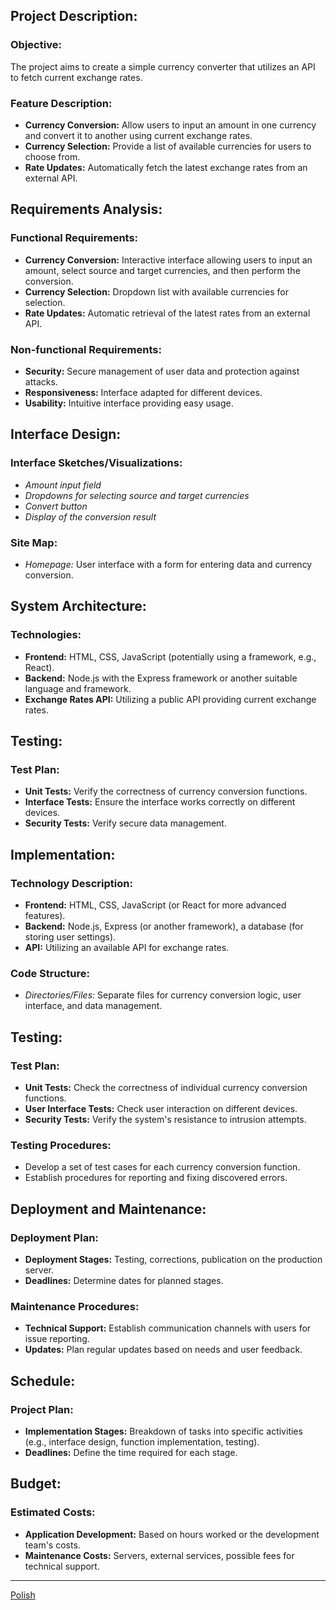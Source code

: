## Project Description:

### Objective:

The project aims to create a simple currency converter that utilizes an API to fetch current exchange rates.

### Feature Description:

- **Currency Conversion:** Allow users to input an amount in one currency and convert it to another using current exchange rates.
- **Currency Selection:** Provide a list of available currencies for users to choose from.
- **Rate Updates:** Automatically fetch the latest exchange rates from an external API.

## Requirements Analysis:

### Functional Requirements:

- **Currency Conversion:** Interactive interface allowing users to input an amount, select source and target currencies, and then perform the conversion.
- **Currency Selection:** Dropdown list with available currencies for selection.
- **Rate Updates:** Automatic retrieval of the latest rates from an external API.

### Non-functional Requirements:

- **Security:** Secure management of user data and protection against attacks.
- **Responsiveness:** Interface adapted for different devices.
- **Usability:** Intuitive interface providing easy usage.

## Interface Design:

### Interface Sketches/Visualizations:

- *Amount input field*
- *Dropdowns for selecting source and target currencies*
- *Convert button*
- *Display of the conversion result*

### Site Map:

- *Homepage:* User interface with a form for entering data and currency conversion.

## System Architecture:

### Technologies:

- **Frontend:** HTML, CSS, JavaScript (potentially using a framework, e.g., React).
- **Backend:** Node.js with the Express framework or another suitable language and framework.
- **Exchange Rates API:** Utilizing a public API providing current exchange rates.

## Testing:

### Test Plan:

- **Unit Tests:** Verify the correctness of currency conversion functions.
- **Interface Tests:** Ensure the interface works correctly on different devices.
- **Security Tests:** Verify secure data management.

## Implementation:

### Technology Description:

- **Frontend:** HTML, CSS, JavaScript (or React for more advanced features).
- **Backend:** Node.js, Express (or another framework), a database (for storing user settings).
- **API:** Utilizing an available API for exchange rates.

### Code Structure:

- *Directories/Files:* Separate files for currency conversion logic, user interface, and data management.

## Testing:

### Test Plan:

- **Unit Tests:** Check the correctness of individual currency conversion functions.
- **User Interface Tests:** Check user interaction on different devices.
- **Security Tests:** Verify the system's resistance to intrusion attempts.

### Testing Procedures:

- Develop a set of test cases for each currency conversion function.
- Establish procedures for reporting and fixing discovered errors.

## Deployment and Maintenance:

### Deployment Plan:

- **Deployment Stages:** Testing, corrections, publication on the production server.
- **Deadlines:** Determine dates for planned stages.

### Maintenance Procedures:

- **Technical Support:** Establish communication channels with users for issue reporting.
- **Updates:** Plan regular updates based on needs and user feedback.

## Schedule:

### Project Plan:

- **Implementation Stages:** Breakdown of tasks into specific activities (e.g., interface design, function implementation, testing).
- **Deadlines:** Define the time required for each stage.

## Budget:

### Estimated Costs:

- **Application Development:** Based on hours worked or the development team's costs.
- **Maintenance Costs:** Servers, external services, possible fees for technical support.

---
[Polish](Documents/READMEPL.md)